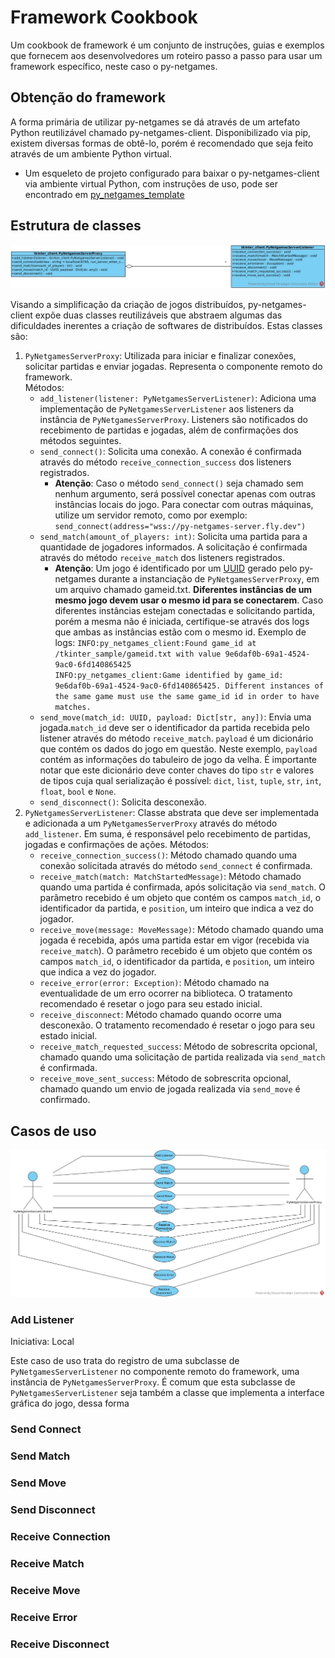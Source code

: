 # Framework Cookbook

Um cookbook de framework é um conjunto de instruções, guias e exemplos que fornecem aos desenvolvedores um roteiro passo a passo para usar um framework específico, neste caso o py-netgames.

## Obtenção do framework

A forma primária de utilizar py-netgames se dá através de um artefato Python reutilizável chamado py-netgames-client. Disponibilizado via pip, existem diversas formas de obtê-lo, porém é recomendado que seja feito através de um ambiente Python virtual.

* Um esqueleto de projeto configurado para baixar o py-netgames-client via ambiente virtual Python, com instruções de uso, pode ser encontrado em [py_netgames_template](https://github.com/gabrielroza/py_netgames_template)


## Estrutura de classes

![screenshot](/imgs/py_netgames_client_public_classes.jpg)

Visando a simplificação da criação de jogos distribuídos, py-netgames-client expõe duas classes reutilizáveis que abstraem algumas das dificuldades inerentes a criação de softwares de distribuídos. Estas classes são:  

1. `PyNetgamesServerProxy`: Utilizada para iniciar e finalizar conexões, solicitar partidas e enviar jogadas. Representa o componente remoto do framework.  
 Métodos:
    -  `add_listener(listener: PyNetgamesServerListener)`: Adiciona uma implementação de `PyNetgamesServerListener` aos listeners da instância de `PyNetgamesServerProxy`. Listeners são notificados do recebimento de partidas e jogadas, além de confirmações dos métodos seguintes.
    -  `send_connect()`: Solicita uma conexão. A conexão é confirmada através do método `receive_connection_success` dos listeners registrados.
        * **Atenção**: Caso o método `send_connect()` seja chamado sem nenhum argumento, será possível conectar apenas com outras instâncias locais do jogo. Para conectar com outras máquinas, utilize um servidor remoto, como por exemplo: `send_connect(address="wss://py-netgames-server.fly.dev")`  	      
    -  `send_match(amount_of_players: int)`: Solicita uma partida para a quantidade de jogadores informados. A solicitação é confirmada através do método `receive_match` dos listeners registrados.
        * **Atenção**: Um jogo é identificado por um [UUID](https://en.wikipedia.org/wiki/Universally_unique_identifier) gerado pelo py-netgames durante a instanciação de `PyNetgamesServerProxy`, em um arquivo chamado gameid.txt. **Diferentes instâncias de um mesmo jogo devem usar o mesmo id para se conectarem**. Caso diferentes instâncias estejam conectadas e solicitando partida, porém a mesma não é iniciada, certifique-se através dos logs que ambas as instâncias estão com o mesmo id. Exemplo de logs:
                `INFO:py_netgames_client:Found game_id at /tkinter_sample/gameid.txt with value 9e6daf0b-69a1-4524-9ac0-6fd140865425`  
                `INFO:py_netgames_client:Game identified by game_id: 9e6daf0b-69a1-4524-9ac0-6fd140865425. Different instances of the same game must use the same game_id id in order to have matches.`
    -  `send_move(match_id: UUID, payload: Dict[str, any])`: Envia uma jogada.`match_id` deve ser o identificador da partida recebida pelo listener através do método `receive_match`. `payload` é um dicionário que contém os dados do jogo em questão. Neste exemplo, `payload` contém as informações do tabuleiro de jogo da velha. É importante notar que este dicionário deve conter chaves do tipo `str` e valores de tipos cuja qual serialização é possível: `dict`, `list`, `tuple`, `str`, `int`, `float`, `bool` e `None`.
    -  `send_disconnect()`: Solicita desconexão.
2. `PyNetgamesServerListener`: Classe abstrata que deve ser implementada e adicionada a um `PyNetgamesServerProxy` através do método `add_listener`. Em suma, é responsável pelo recebimento de partidas, jogadas e confirmações de ações. Métodos:
    - `receive_connection_success()`: Método chamado quando uma conexão solicitada através do método `send_connect` é confirmada.
    - `receive_match(match: MatchStartedMessage)`: Método chamado quando uma partida é confirmada, após solicitação via `send_match`. O parâmetro recebido é um objeto que contém os campos `match_id`, o identificador da partida, e `position`, um inteiro que indica a vez do jogador.
    - `receive_move(message: MoveMessage)`: Método chamado quando uma jogada é recebida, após uma partida estar em vigor (recebida via `receive_match`). O parâmetro recebido é um objeto que contém os campos `match_id`, o identificador da partida, e `position`, um inteiro que indica a vez do jogador.
    - `receive_error(error: Exception)`: Método chamado na eventualidade de um erro ocorrer na biblioteca. O tratamento recomendado é resetar o jogo para seu estado inicial.
    - `receive_disconnect`: Método chamado quando ocorre uma desconexão. O tratamento recomendado é resetar o jogo para seu estado inicial.
    - `receive_match_requested_success`: Método de sobrescrita opcional, chamado quando uma solicitação de partida realizada via `send_match` é confirmada.
    - `receive_move_sent_success`: Método de sobrescrita opcional, chamado quando um envio de jogada realizada via `send_move` é confirmado.

## Casos de uso

![screenshot](/imgs/py_netgames_use_cases.jpg)

### Add Listener

Iniciativa: Local

Este caso de uso trata do registro de uma subclasse de `PyNetgamesServerListener` no componente remoto do framework, uma instância de `PyNetgamesServerProxy`. É comum que esta subclasse de `PyNetgamesServerListener` seja também a classe que implementa a interface gráfica do jogo, dessa forma

### Send Connect
### Send Match
### Send Move
### Send Disconnect
### Receive Connection
### Receive Match
### Receive Move
### Receive Error
### Receive Disconnect